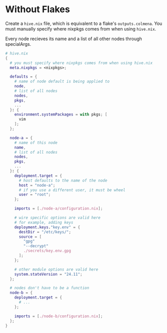 # Without Flakes

Create a `hive.nix` file, which is equivalent to a flake's `outputs.colmena`.
You must manually specify where nixpkgs comes from when using `hive.nix`.

Every node recieves its name and a list of all other nodes through specialArgs.

```nix
# hive.nix
{
  # you must specify where nixpkgs comes from when using hive.nix
  meta.nixpkgs = <nixpkgs>;

  defaults = {
    # name of node default is being applied to
    node,
    # list of all nodes
    nodes,
    pkgs,
    ...
  }: {
    environment.systemPackages = with pkgs; [
      vim
    ];
  };

  node-a = {
    # name of this node
    name,
    # list of all nodes
    nodes,
    pkgs,
    ...
  }: {
    deployment.target = {
      # host defaults to the name of the node
      host = "node-a";
      # if you use a different user, it must be wheel
      user = "root";
    };

    imports = [./node-a/configuration.nix];

    # wire specific options are valid here
    # for example, adding keys
    deployment.keys."key.env" = {
      destDir = "/etc/keys/";
      source = [
        "gpg"
        "--decrypt"
        ./secrets/key.env.gpg
      ];
    };

    # other module options are valid here
    system.stateVersion = "24.11";
  };

  # nodes don't have to be a function
  node-b = {
    deployment.target = {
      # ...
    };

    imports = [./node-b/configuration.nix];
  };
}
```
